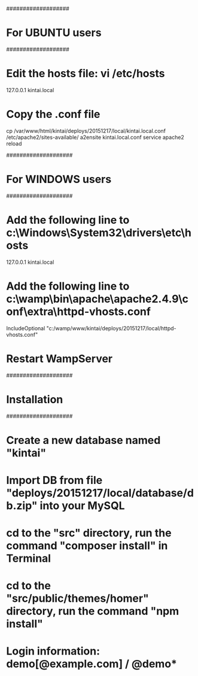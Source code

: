 ###################
# For UBUNTU users
###################

# Edit the hosts file: vi /etc/hosts
127.0.0.1   kintai.local

# Copy the .conf file
cp /var/www/html/kintai/deploys/20151217/local/kintai.local.conf /etc/apache2/sites-available/
a2ensite kintai.local.conf
service apache2 reload

####################
# For WINDOWS users
####################

# Add the following line to c:\Windows\System32\drivers\etc\hosts
127.0.0.1   kintai.local

# Add the following line to c:\wamp\bin\apache\apache2.4.9\conf\extra\httpd-vhosts.conf
IncludeOptional "c:/wamp/www/kintai/deploys/20151217/local/httpd-vhosts.conf"

# Restart WampServer

####################
# Installation
####################

# Create a new database named "kintai"
# Import DB from file "deploys/20151217/local/database/db.zip" into your MySQL
# cd to the "src" directory, run the command "composer install" in Terminal
# cd to the "src/public/themes/homer" directory, run the command "npm install"
# Login information: demo[@example.com] / @demo*